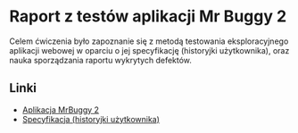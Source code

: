 # Raport z testów aplikacji Mr Buggy 2

Celem ćwiczenia było zapoznanie się z metodą testowania eksploracyjnego aplikacji webowej w oparciu o jej specyfikację (historyjki użytkownika), oraz nauka sporządzania raportu wykrytych defektów.

## Linki
* [Aplikacja MrBuggy 2](http://demo.mrbuggy2.testarena.pl/zaloguj)
* [Specyfikacja (historyjki użytkownika)](http://mrbuggy2.testarena.pl/dfiles/wymagania_mrbuggy2.pdf)

